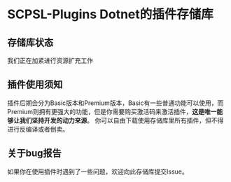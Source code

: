 # SCPSL-Plugins  Dotnet的插件存储库
## 存储库状态
我们正在加紧进行资源扩充工作
## 插件使用须知
插件后期会分为Basic版本和Premium版本，Basic有一些普通功能可以使用，而Premium则拥有更强大的功能，但是你需要购买激活码来激活插件，**这是唯一能够让我们坚持开发的动力来源**。
你可以自由下载使用存储库里所有插件，但不得进行反编译或者倒卖。
## 关于bug报告
如果你在使用插件时遇到了一些问题，欢迎向此存储库提交Issue。

